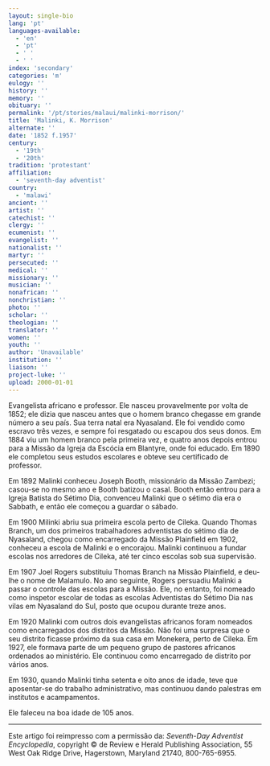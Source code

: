 ```yaml
---
layout: single-bio
lang: 'pt'
languages-available:
  - 'en'
  - 'pt'
  - ' '
  - ' '
index: 'secondary'
categories: 'm'
eulogy: ''
history: ''
memory: ''
obituary: ''
permalink: '/pt/stories/malaui/malinki-morrison/'
title: 'Malinki, K. Morrison'
alternate: ''
date: '1852 f.1957'
century:
  - '19th'
  - '20th'
tradition: 'protestant'
affiliation:
  - 'seventh-day adventist'
country:
  - 'malawi'
ancient: ''
artist: ''
catechist: ''
clergy: ''
ecumenist: ''
evangelist: ''
nationalist: ''
martyr: ''
persecuted: ''
medical: ''
missionary: ''
musician: ''
nonafrican: ''
nonchristian: ''
photo: ''
scholar: ''
theologian: ''
translator: ''
women: ''
youth: ''
author: 'Unavailable'
institution: ''
liaison: ''
project-luke: ''
upload: 2000-01-01
---
```



Evangelista africano e professor. Ele nasceu provavelmente por volta de 1852; ele dizia que nasceu antes que o homem branco chegasse em grande número a seu país. Sua terra natal era Nyasaland. Ele foi vendido como escravo três vezes, e sempre foi resgatado ou escapou dos seus donos. Em 1884 viu um homem branco pela primeira vez, e quatro anos depois entrou para a Missão da Igreja da Escócia em Blantyre, onde foi educado. Em 1890 ele completou seus estudos escolares e obteve seu certificado de professor.

Em 1892 Malinki conheceu Joseph Booth, missionário da Missão Zambezi; casou-se no mesmo ano e Booth batizou o casal. Booth então entrou para a Igreja Batista do Sétimo Dia, convenceu Malinki que o sétimo dia era o Sabbath, e então ele começou a guardar o sábado.

Em 1900 Milinki abriu sua primeira escola perto de Cileka. Quando Thomas Branch, um dos primeiros trabalhadores adventistas do sétimo dia de Nyasaland, chegou como encarregado da Missão Plainfield em 1902, conheceu a escola de Malinki e o encorajou. Malinki continuou a fundar escolas nos arredores de Cileka, até ter cinco escolas sob sua supervisão.

Em 1907 Joel Rogers substituiu Thomas Branch na Missão Plainfield, e deu-lhe o nome de Malamulo. No ano seguinte, Rogers persuadiu Malinki a passar o controle das escolas para a Missão. Ele, no entanto, foi nomeado como inspetor escolar de todas as escolas Adventistas do Sétimo Dia nas vilas em Nyasaland do Sul, posto que ocupou durante treze anos.

Em 1920 Malinki com outros dois evangelistas africanos foram nomeados como encarregados dos distritos da Missão. Não foi uma surpresa que o seu distrito ficasse próximo da sua casa em Monekera, perto de Cileka. Em 1927, ele formava parte de um pequeno grupo de pastores africanos ordenados ao ministério. Ele continuou como encarregado de distrito por vários anos.

Em 1930, quando Malinki tinha setenta e oito anos de idade, teve que aposentar-se do trabalho administrativo, mas continuou dando palestras em institutos e acampamentos.

Ele faleceu na boa idade de 105 anos.

---

Este artigo foi reimpresso com a permissão da: *Seventh-Day Adventist Encyclopedia*, copyright © de Review e Herald Publishing Association, 55 West Oak Ridge Drive, Hagerstown, Maryland 21740, 800-765-6955.